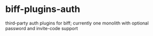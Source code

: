 # biff-plugins-auth
third-party auth plugins for biff; currently one monolith with optional password and invite-code support